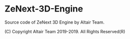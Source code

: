 # ZeNext-3D-Engine
Source code of ZeNext 3D Engine by Altair Team.

(С) Copyright Altair Team 2019-2019. All Rights Reserved(R)
